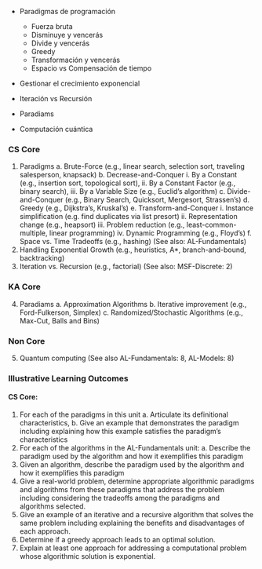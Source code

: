 
- Paradigmas de programación
	- Fuerza bruta
	- Disminuye y vencerás 
	- Divide y vencerás
	- Greedy
	- Transformación y vencerás 
	- Espacio vs Compensación de tiempo
- Gestionar el crecimiento exponencial
- Iteración vs Recursión

- Paradiams 

- Computación cuántica
### CS Core

1. Paradigms
	a. Brute-Force (e.g., linear search, selection sort, traveling salesperson, knapsack)
	b. Decrease-and-Conquer
		i. By a Constant (e.g., insertion sort, topological sort),
		ii. By a Constant Factor (e.g., binary search),
		iii. By a Variable Size (e.g., Euclid’s algorithm)
	c. Divide-and-Conquer (e.g., Binary Search, Quicksort, Mergesort, Strassen’s)
	d. Greedy (e.g., Dijkstra’s, Kruskal’s)
	e. Transform-and-Conquer
		i. Instance simplification (e.g. find duplicates via list presort)
		ii. Representation change (e.g., heapsort)
		iii. Problem reduction (e.g., least-common-multiple, linear programming)
		iv. Dynamic Programming (e.g., Floyd’s)
	f. Space vs. Time Tradeoffs (e.g., hashing) (See also: AL-Fundamentals)
2. Handling Exponential Growth (e.g., heuristics, A*, branch-and-bound, backtracking)
3. Iteration vs. Recursion (e.g., factorial) (See also: MSF-Discrete: 2)
### KA Core

4. Paradiams
	a. Approximation Algorithms
	b. Iterative improvement (e.g., Ford-Fulkerson, Simplex)
	c. Randomized/Stochastic Algorithms (e.g., Max-Cut, Balls and Bins)
### Non Core

5. Quantum computing (See also AL-Fundamentals: 8, AL-Models: 8)

### Illustrative Learning Outcomes
#### CS Core:

1. For each of the paradigms in this unit
	a. Articulate its definitional characteristics,
	b. Give an example that demonstrates the paradigm including explaining how this example satisfies the paradigm’s characteristics
2. For each of the algorithms in the AL-Fundamentals unit:
	a. Describe the paradigm used by the algorithm and how it exemplifies this paradigm
3. Given an algorithm, describe the paradigm used by the algorithm and how it exemplifies this paradigm
4. Give a real-world problem, determine appropriate algorithmic paradigms and algorithms from these paradigms that address the problem including considering the tradeoffs among the paradigms and algorithms selected.
5. Give an example of an iterative and a recursive algorithm that solves the same problem including explaining the benefits and disadvantages of each approach.
6. Determine if a greedy approach leads to an optimal solution.
7. Explain at least one approach for addressing a computational problem whose algorithmic solution is exponential.